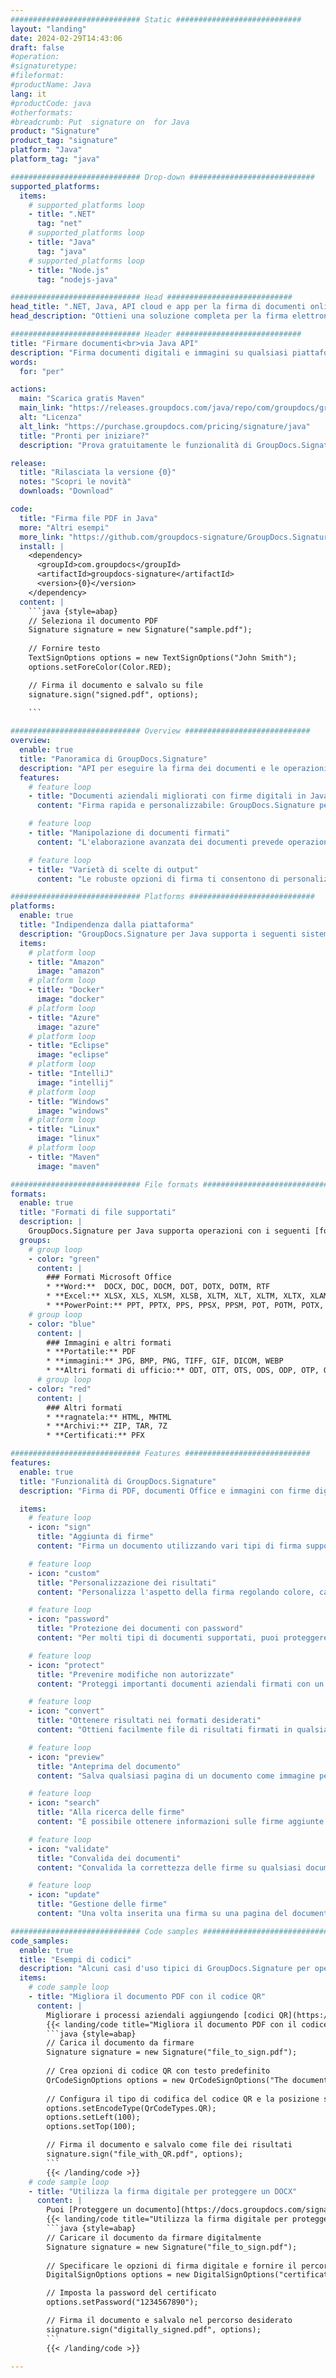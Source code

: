 ```yaml
---
############################# Static ############################
layout: "landing"
date: 2024-02-29T14:43:06
draft: false
#operation: 
#signaturetype: 
#fileformat: 
#productName: Java
lang: it
#productCode: java
#otherformats: 
#breadcrumb: Put  signature on  for Java
product: "Signature"
product_tag: "signature"
platform: "Java"
platform_tag: "java"

############################# Drop-down ############################
supported_platforms:
  items:
    # supported_platforms loop
    - title: ".NET"
      tag: "net"
    # supported_platforms loop
    - title: "Java"
      tag: "java"
    # supported_platforms loop
    - title: "Node.js"
      tag: "nodejs-java"

############################# Head ############################
head_title: ".NET, Java, API cloud e app per la firma di documenti online"
head_description: "Ottieni una soluzione completa per la firma elettronica dei documenti per .NET, Java e applicazioni basate su cloud. Firma formati di documenti comuni online utilizzando la semplice funzionalità di trascinamento della selezione"

############################# Header ############################
title: "Firmare documenti<br>via Java API"
description: "Firma documenti digitali e immagini su qualsiasi piattaforma utilizzando le nostre API flessibili e soluzioni basate su app per programmatori e utenti finali."
words:
  for: "per"

actions:
  main: "Scarica gratis Maven"
  main_link: "https://releases.groupdocs.com/java/repo/com/groupdocs/groupdocs-signature/"
  alt: "Licenza"
  alt_link: "https://purchase.groupdocs.com/pricing/signature/java"
  title: "Pronti per iniziare?"
  description: "Prova gratuitamente le funzionalità di GroupDocs.Signature o richiedi una licenza"

release:
  title: "Rilasciata la versione {0}"
  notes: "Scopri le novità"
  downloads: "Download"

code:
  title: "Firma file PDF in Java"
  more: "Altri esempi"
  more_link: "https://github.com/groupdocs-signature/GroupDocs.Signature-for-Java"
  install: |
    <dependency>
      <groupId>com.groupdocs</groupId>
      <artifactId>groupdocs-signature</artifactId>
      <version>{0}</version>
    </dependency>
  content: |
    ```java {style=abap}  
    // Seleziona il documento PDF
    Signature signature = new Signature("sample.pdf");
    
    // Fornire testo
    TextSignOptions options = new TextSignOptions("John Smith");
    options.setForeColor(Color.RED);

    // Firma il documento e salvalo su file
    signature.sign("signed.pdf", options);
    
    ```

############################# Overview ############################
overview:
  enable: true
  title: "Panoramica di GroupDocs.Signature"
  description: "API per eseguire la firma dei documenti e le operazioni correlate nelle applicazioni Java"
  features:
    # feature loop
    - title: "Documenti aziendali migliorati con firme digitali in Java"
      content: "Firma rapida e personalizzabile: GroupDocs.Signature per Java offre un'ampia gamma di opzioni di firma digitale per PDF, immagini e documenti Office. Puoi utilizzare testo, codici a barre, codici QR, certificati digitali, immagini o metadati nascosti. L'elaborazione dei documenti è rapida ed efficiente."

    # feature loop
    - title: "Manipolazione di documenti firmati"
      content: "L'elaborazione avanzata dei documenti prevede operazioni potenti sui documenti firmati utilizzando GroupDocs.Signature per Java. Puoi cercare e convalidare le firme aggiunte ai documenti aziendali utilizzando vari criteri utili. Inoltre, puoi accedere a informazioni dettagliate sul documento o ottenere immagini di anteprima delle sue pagine."

    # feature loop
    - title: "Varietà di scelte di output"
      content: "Le robuste opzioni di firma ti consentono di personalizzare l'output per i documenti firmati con GroupDocs.Signature per Java. Puoi posizionare con precisione qualsiasi firma su qualsiasi pagina del documento e configurarne l'aspetto in vari modi. L'API Java supporta il salvataggio di documenti aziendali firmati in numerosi formati supportati e fornisce opzioni per proteggerli con password."

############################# Platforms ############################
platforms:
  enable: true
  title: "Indipendenza dalla piattaforma"
  description: "GroupDocs.Signature per Java supporta i seguenti sistemi operativi, framework e gestori di pacchetti"
  items:
    # platform loop
    - title: "Amazon"
      image: "amazon"
    # platform loop
    - title: "Docker"
      image: "docker"
    # platform loop
    - title: "Azure"
      image: "azure"
    # platform loop
    - title: "Eclipse"
      image: "eclipse"
    # platform loop
    - title: "IntelliJ"
      image: "intellij"
    # platform loop
    - title: "Windows"
      image: "windows"
    # platform loop
    - title: "Linux"
      image: "linux"
    # platform loop
    - title: "Maven"
      image: "maven"

############################# File formats ############################
formats:
  enable: true
  title: "Formati di file supportati"
  description: |
    GroupDocs.Signature per Java supporta operazioni con i seguenti [formati di file](https://docs.groupdocs.com/signature/java/supported-document-formats/).
  groups:
    # group loop
    - color: "green"
      content: |
        ### Formati Microsoft Office
        * **Word:**  DOCX, DOC, DOCM, DOT, DOTX, DOTM, RTF
        * **Excel:** XLSX, XLS, XLSM, XLSB, XLTM, XLT, XLTM, XLTX, XLAM, SXC, SpreadsheetML
        * **PowerPoint:** PPT, PPTX, PPS, PPSX, PPSM, POT, POTM, POTX, PPTM
    # group loop
    - color: "blue"
      content: |
        ### Immagini e altri formati
        * **Portatile:** PDF
        * **immagini:** JPG, BMP, PNG, TIFF, GIF, DICOM, WEBP
        * **Altri formati di ufficio:** ODT, OTT, OTS, ODS, ODP, OTP, ODG
      # group loop
    - color: "red"
      content: |
        ### Altri formati
        * **ragnatela:** HTML, MHTML
        * **Archivi:** ZIP, TAR, 7Z
        * **Certificati:** PFX

############################# Features ############################
features:
  enable: true
  title: "Funzionalità di GroupDocs.Signature"
  description: "Firma di PDF, documenti Office e immagini con firme digitali"

  items:
    # feature loop
    - icon: "sign"
      title: "Aggiunta di firme"
      content: "Firma un documento utilizzando vari tipi di firma supportati inserendo una firma digitale esattamente in qualsiasi posizione su qualsiasi pagina."

    # feature loop
    - icon: "custom"
      title: "Personalizzazione dei risultati"
      content: "Personalizza l'aspetto della firma regolando colore, carattere, bordo, rotazione e altre funzionalità per ottenere il risultato desiderato."

    # feature loop
    - icon: "password"
      title: "Protezione dei documenti con password"
      content: "Per molti tipi di documenti supportati, puoi proteggere il documento firmato con una password."

    # feature loop
    - icon: "protect"
      title: "Prevenire modifiche non autorizzate"
      content: "Proteggi importanti documenti aziendali firmati con un certificato digitale da modifiche non autorizzate."

    # feature loop
    - icon: "convert"
      title: "Ottenere risultati nei formati desiderati"
      content: "Ottieni facilmente file di risultati firmati in qualsiasi formato supportato. Puoi anche convertire documenti MS Word in PDF senza sforzo."

    # feature loop
    - icon: "preview"
      title: "Anteprima del documento"
      content: "Salva qualsiasi pagina di un documento come immagine per elaborazioni future."

    # feature loop
    - icon: "search"
      title: "Alla ricerca delle firme"
      content: "È possibile ottenere informazioni sulle firme aggiunte in precedenza in documenti specifici."

    # feature loop
    - icon: "validate"
      title: "Convalida dei documenti"
      content: "Convalida la correttezza delle firme su qualsiasi documento firmato."

    # feature loop
    - icon: "update"
      title: "Gestione delle firme"
      content: "Una volta inserita una firma su una pagina del documento, è possibile eliminarla, spostarla o aggiornarla secondo necessità."

############################# Code samples ############################
code_samples:
  enable: true
  title: "Esempi di codici"
  description: "Alcuni casi d'uso tipici di GroupDocs.Signature per operazioni Java"
  items:
    # code sample loop
    - title: "Migliora il documento PDF con il codice QR"
      content: |
        Migliorare i processi aziendali aggiungendo [codici QR](https://docs.groupdocs.com/signature/java/esign-document-with-qr-code-signature/) a pagine specifiche di documenti PDF può essere prezioso. È disponibile un esempio di come aggiungere un codice QR utilizzando GroupDocs.Signature per Java.
        {{< landing/code title="Migliora il documento PDF con il codice QR">}}
        ```java {style=abap}
        // Carica il documento da firmare
        Signature signature = new Signature("file_to_sign.pdf");
        
        // Crea opzioni di codice QR con testo predefinito
        QrCodeSignOptions options = new QrCodeSignOptions("The document is approved by John Smith");
        
        // Configura il tipo di codifica del codice QR e la posizione sulla pagina
        options.setEncodeType(QrCodeTypes.QR);
        options.setLeft(100);
        options.setTop(100);

        // Firma il documento e salvalo come file dei risultati
        signature.sign("file_with_QR.pdf", options);
        ```
        {{< /landing/code >}}
    # code sample loop
    - title: "Utilizza la firma digitale per proteggere un DOCX"
      content: |
        Puoi [Proteggere un documento](https://docs.groupdocs.com/signature/java/esign-document-with-digital-signature/) utilizzando firme personali o aziendali archiviate come certificati digitali. I documenti protetti con certificato non possono essere alterati senza invalidare la firma.
        {{< landing/code title="Utilizza la firma digitale per proteggere un DOCX">}}
        ```java {style=abap}   
        // Caricare il documento da firmare digitalmente
        Signature signature = new Signature("file_to_sign.pdf");
        
        // Specificare le opzioni di firma digitale e fornire il percorso del file del certificato
        DigitalSignOptions options = new DigitalSignOptions("certificate.pfx");

        // Imposta la password del certificato
        options.setPassword("1234567890");

        // Firma il documento e salvalo nel percorso desiderato
        signature.sign("digitally_signed.pdf", options);
        ```
        {{< /landing/code >}}

---
```


